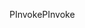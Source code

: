 <span data-ttu-id="5391e-101">PInvoke</span><span class="sxs-lookup"><span data-stu-id="5391e-101">PInvoke</span></span>